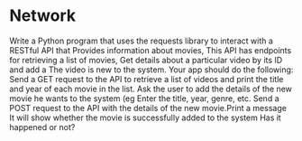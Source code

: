 # Network

Write a Python program that uses the requests library to interact with a RESTful API that Provides information about movies,
This API has endpoints for retrieving a list of movies, Get details about a particular video by its ID and add a
The video is new to the system.
Your app should do the following:
Send a GET request to the API to retrieve a list of videos and print the title and year of each movie in the list.
Ask the user to add the details of the new movie he wants to the system (eg Enter the title, year, genre, etc.
Send a POST request to the API with the details of the new movie.Print a message It will show whether the movie is successfully added to the system
Has it happened or not?
